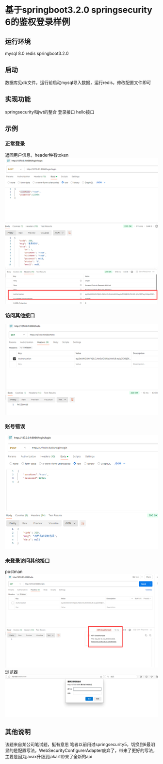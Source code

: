 # 基于springboot3.2.0 springsecurity 6的鉴权登录样例

## 运行环境
mysql 8.0 redis springboot3.2.0

## 启动
数据库见db文件，运行前启动mysql导入数据，运行redis，修改配置文件即可

## 实现功能
springsecurity和jwt的整合
登录接口
hello接口
## 示例
### 正常登录
返回用户信息，header种有token
![img.png](img.png)
![img_1.png](img_1.png)

### 访问其他接口
![img_2.png](img_2.png)

### 账号错误
![img_3.png](img_3.png)

### 未登录访问其他接口
postman
![img_4.png](img_4.png)
浏览器
![img_5.png](img_5.png)

## 其他说明
该题来自某公司笔试题，挺有意思
笔者以前用过springsecurity5，切换到6最明显的是配置写法，WebSecurityConfigurerAdapter废弃了，带来了更好的写法，主要是因为javax升级到jakart带来了全新的api

